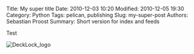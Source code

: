 Title: My super title
Date: 2010-12-03 10:20
Modified: 2010-12-05 19:30
Category: Python
Tags: pelican, publishing
Slug: my-super-post
Authors: Sebastian Proost
Summary: Short version for index and feeds

Test

![DeckLock_logo](./assets/img/decklock_logo.png)
